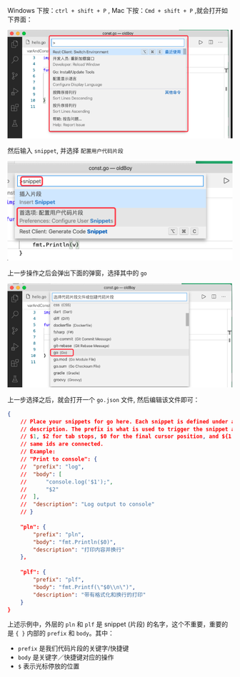 Windows 下按：`ctrl + shift + P` , Mac 下按：`Cmd + shift + P` ,就会打开如下界面：

![](pics/1-1-创建代码模板1.png)

然后输入 `snippet`, 并选择 `配置用户代码片段`

![](pics/1-2-查找snippet.png)

上一步操作之后会弹出下面的弹窗，选择其中的 `go`

![](pics/1-3-选择go.png)

上一步选择之后，就会打开一个 `go.json` 文件, 然后编辑该文件即可：

```json
{
    // Place your snippets for go here. Each snippet is defined under a snippet name and has a prefix, body and 
    // description. The prefix is what is used to trigger the snippet and the body will be expanded and inserted. Possible variables are:
    // $1, $2 for tab stops, $0 for the final cursor position, and ${1:label}, ${2:another} for placeholders. Placeholders with the 
    // same ids are connected.
    // Example:
    // "Print to console": {
    // 	"prefix": "log",
    // 	"body": [
    // 		"console.log('$1');",
    // 		"$2"
    // 	],
    // 	"description": "Log output to console"
    // }

    "pln": {
        "prefix": "pln",
        "body": "fmt.Println($0)",
        "description": "打印内容并换行"
    },

    "plf": {
        "prefix": "plf",
        "body": "fmt.Printf(\"$0\\n\")",
        "description": "带有格式化和换行的打印"
    }
}
```

上述示例中，外层的 `pln` 和 `plf` 是 snippet (片段) 的名字，这个不重要，重要的是 `{ }` 内部的 `prefix` 和 `body`。其中：

* `prefix` 是我们代码片段的关键字/快捷键
* `body` 是关键字／快捷键对应的操作
* `$` 表示光标停放的位置